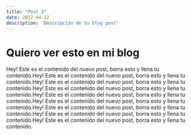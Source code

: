 ```yaml
---
title: "Post 3"
date: 2022-04-12
description: 'Descripción de tu blog post'
---
```



# Quiero ver esto en mi blog

Hey! Este es el contenido del nuevo post, borra esto y llena tu contenido.Hey! Este es el contenido del nuevo post, borra esto y llena tu contenido.Hey! Este es el contenido del nuevo post, borra esto y llena tu contenido.Hey! Este es el contenido del nuevo post, borra esto y llena tu contenido.Hey! Este es el contenido del nuevo post, borra esto y llena tu contenido.Hey! Este es el contenido del nuevo post, borra esto y llena tu contenido.Hey! Este es el contenido del nuevo post, borra esto y llena tu contenido.Hey! Este es el contenido del nuevo post, borra esto y llena tu contenido.Hey! Este es el contenido del nuevo post, borra esto y llena tu contenido.